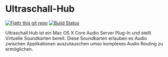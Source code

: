 Ultraschall-Hub
===============
[![Flattr this git repo](http://api.flattr.com/button/flattr-badge-large.png)](https://flattr.com/submit/auto?user_id=danlin&url=https://github.com/Ultraschall/Hub&tags=UltraschallHub&category=software) [![Build Status](https://travis-ci.org/Ultraschall/Hub.svg)](https://travis-ci.org/Ultraschall/Hub)

Ultraschall Hub ist ein Mac OS X Core Audio Server Plug-In und stellt Virtuelle Soundkarten bereit. Diese Soundkarten erlauben es Audio zwischen Applikationen auszutauschen umso komplexes Audio Routing zu ermöglichen.



